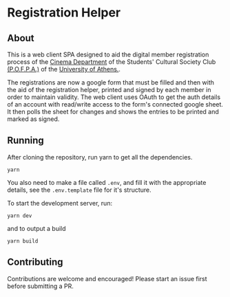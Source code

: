 # Registration Helper

## About

This is a web client SPA designed to aid the digital member registration process of the [Cinema Department](https://kinimatografiko.gr) of the Students' Cultural Society Club [(P.O.F.P.A.)](https://pofpa.gr) of the [University of Athens.](https://www.uoa.gr).

The registrations are now a google form that must be filled and then with the aid of the registration helper, printed and signed by each member in order to maintain validity. The web client uses OAuth to get the auth details of an account with read/write access to the form's connected google sheet. It then polls the sheet for changes and shows the entries to be printed and marked as signed.

## Running

After cloning the repository, run yarn to get all the dependencies.

```
yarn
```

You also need to make a file called `.env`, and fill it with the appropriate details, see the `.env.template` file for it's structure.

To start the development server, run:

```
yarn dev
```

and to output a build

```
yarn build
```

## Contributing

Contributions are welcome and encouraged! Please start an issue first before submitting a PR.
